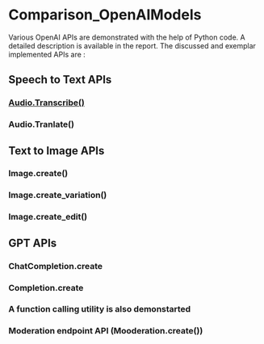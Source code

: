 # Comparison_OpenAIModels
Various OpenAI APIs are demonstrated with the help of Python code. A detailed description is available in the report. 
The discussed and exemplar implemented APIs are :
## Speech to Text APIs
### [Audio.Transcribe()](https://github.com/swe13fra/Comparison_OpenAIModels/blob/main/Audio_transcribe/audio_transcription.py)
### Audio.Tranlate()

## Text to Image APIs
### Image.create()
### Image.create_variation()
### Image.create_edit()

## GPT APIs
### ChatCompletion.create
### Completion.create
### A function calling utility is also demonstarted

### Moderation endpoint API (Mooderation.create())
